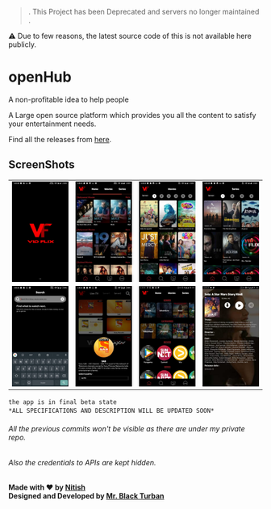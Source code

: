 > .
> This Project has been Deprecated and servers no longer maintained
> .

⚠️   Due to few reasons, the latest source code of this is not available here publicly.

# openHub
A non-profitable idea to help people

A Large open source platform which provides you all the content to satisfy your entertainment needs.

Find all the releases from [here](https://github.com/NitishGadangi/vidflix.net-app/releases).

## ScreenShots
<table>
    <tr>
     <td><kbd><img src="./screenshots/1.jpeg"></kbd></td>
     <td><kbd><img src="./screenshots/2.jpeg"></kbd></td>
     <td><kbd><img src="./screenshots/3.jpeg""></kbd></td>
     <td><kbd><img src="./screenshots/4.jpeg"></kbd></td>
     <tr> 
      <td><kbd><img src="./screenshots/5.jpeg"></kbd></td>
      <td><kbd><img src="./screenshots/6.jpeg"</kbd></td>
      <td><kbd><img src="./screenshots/7.jpeg"></kbd></td>
      <td><kbd><img src="./screenshots/8.jpeg"></kbd></td>
    </tr>
</table>




```the app is in final beta state```<br>
``` *ALL SPECIFICATIONS AND DESCRIPTION WILL BE UPDATED SOON* ``` <br>
###### All the previous commits won't be visible as there are under my private repo.
###### Also the credentials to APIs are kept hidden.
**Made with ❤️ by [Nitish](https://nitishgadangi.github.io/) <br>**
**Designed and Developed by [Mr. Black Turban]()**
